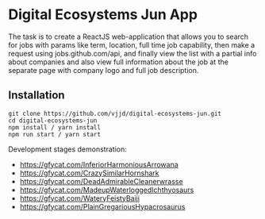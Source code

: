 # Digital Ecosystems Jun App

The task is to create a ReactJS web-application that allows you to search for jobs with params like term, location, full time job capability, then make a request using jobs.github.com/api, and finally view the list with a partial info about companies and also view full information about the job at the separate page with company logo and full job description.

## Installation

```
git clone https://github.com/vjjd/digital-ecosystems-jun.git
cd digital-ecosystems-jun
npm install / yarn install
npm run start / yarn start
```

Development stages demonstration:

- https://gfycat.com/InferiorHarmoniousArrowana
- https://gfycat.com/CrazySimilarHornshark
- https://gfycat.com/DeadAdmirableCleanerwrasse
- https://gfycat.com/MadeupWaterloggedIchthyosaurs
- https://gfycat.com/WateryFeistyBaiji
- https://gfycat.com/PlainGregariousHypacrosaurus
